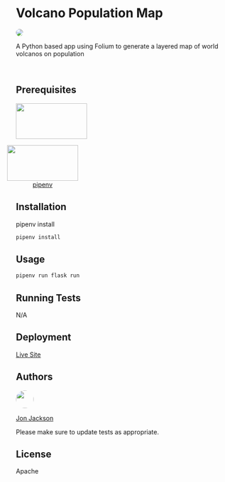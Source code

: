 # Volcano Population Map
  
  <img style="border-radius: 20px;" src="https://img.shields.io/static/v1?label=LICENSE&message=Apache&color=BLUE&style=for-the-badge">

<br>

A Python based app using Folium to generate a layered map of world volcanos on population

<br>

<!-- <img width=200 height=200 src="https://avatars.githubusercontent.com/u/36890724?v=4"> -->

## Prerequisites

<a href="https://www.python.org/"><img width=160 height=80 src="https://www.python.org/static/img/python-logo@2x.png"></a>

<a href="https://pypi.org/project/pipenv/" style="display:inline-grid; text-align:center;margin-left: -20px"><img width=160 height=80 src="https://pypi.org/static/images/logo-small.6eef541e.svg">pipenv</a>

## Installation

pipenv install

```bash
pipenv install
```

## Usage

```bash
pipenv run flask run
```

## Running Tests

N/A

## Deployment

[Live Site](https://ocskier.github.io/VolcanoPop/)

## Authors

<img width=40 height=40 style="border-radius: 50%;" src="https://avatars1.githubusercontent.com/u/36890724?v=4">

[Jon Jackson](http://github.com/ocskier)

Please make sure to update tests as appropriate.

## License

Apache

